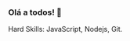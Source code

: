 ### Olá a todos! 👋

Hard Skills:
JavaScript, Nodejs, Git.




<!--
**LotharNunnenkamp/LotharNunnenkamp** is a ✨ _special_ ✨ repository because its `README.md` (this file) appears on your GitHub profile.

Usar Markdownguide.org pra escrever: https://www.markdownguide.org/cheat-sheet/


Estou fazendo transição de carreira da área da Engenharia para a área de Tecnologia.
Comecei a estudar Desenvolvimento Back-End em JavaScript na @cubosacademy em 2023.
Sou desenvolvedor Back-End 

[![TextoDaImagem](linkDaImagem)](Link)

Link e-mail:
<a href="jessicamedeirosp96@gmai.com">
  <img src="https://cdn-icons-png.flaticon.com/512/2989/2989993.png" width="30px" />
</a>

Here are some ideas to get you started:

- 🔭 I’m currently working on ...
- 🌱 I’m currently learning ...
- 👯 I’m looking to collaborate on ...
- 🤔 I’m looking for help with ...
- 💬 Ask me about ...
- 📫 How to reach me: ...
- 😄 Pronouns: ...
- ⚡ Fun fact: ...
-->
